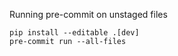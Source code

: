 Running pre-commit on unstaged files

```
pip install --editable .[dev]
pre-commit run --all-files
```